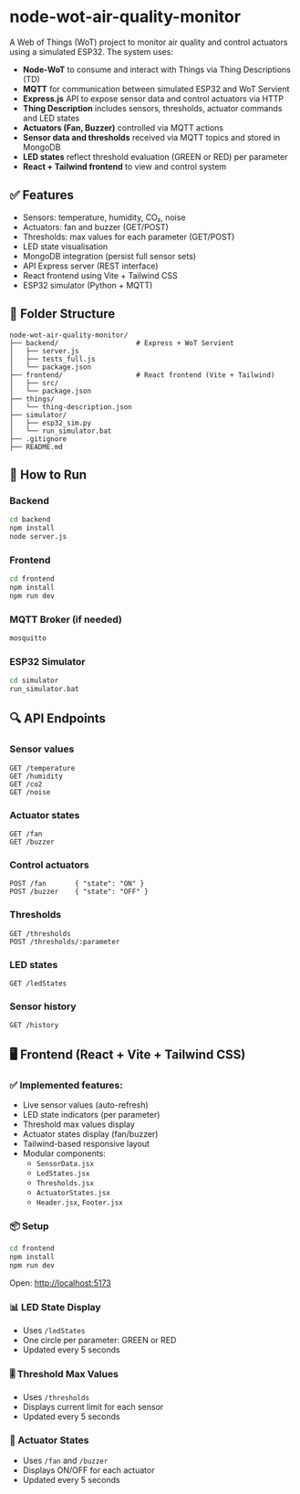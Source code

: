 # node-wot-air-quality-monitor

A Web of Things (WoT) project to monitor air quality and control actuators using a simulated ESP32. The system uses:

- **Node-WoT** to consume and interact with Things via Thing Descriptions (TD)
- **MQTT** for communication between simulated ESP32 and WoT Servient
- **Express.js** API to expose sensor data and control actuators via HTTP
- **Thing Description** includes sensors, thresholds, actuator commands and LED states
- **Actuators (Fan, Buzzer)** controlled via MQTT actions
- **Sensor data and thresholds** received via MQTT topics and stored in MongoDB
- **LED states** reflect threshold evaluation (GREEN or RED) per parameter
- **React + Tailwind frontend** to view and control system

## ✅ Features

- Sensors: temperature, humidity, CO₂, noise
- Actuators: fan and buzzer (GET/POST)
- Thresholds: max values for each parameter (GET/POST)
- LED state visualisation
- MongoDB integration (persist full sensor sets)
- API Express server (REST interface)
- React frontend using Vite + Tailwind CSS
- ESP32 simulator (Python + MQTT)

## 📁 Folder Structure

```
node-wot-air-quality-monitor/
├── backend/                   # Express + WoT Servient
│   ├── server.js
│   ├── tests_full.js
│   └── package.json
├── frontend/                  # React frontend (Vite + Tailwind)
│   ├── src/
│   └── package.json
├── things/
│   └── thing-description.json
├── simulator/
│   ├── esp32_sim.py
│   └── run_simulator.bat
├── .gitignore
├── README.md
```

## 🔧 How to Run

### Backend
```bash
cd backend
npm install
node server.js
```

### Frontend
```bash
cd frontend
npm install
npm run dev
```

### MQTT Broker (if needed)
```bash
mosquitto
```

### ESP32 Simulator
```bash
cd simulator
run_simulator.bat
```

## 🔍 API Endpoints

### Sensor values
```
GET /temperature
GET /humidity
GET /co2
GET /noise
```

### Actuator states
```
GET /fan
GET /buzzer
```

### Control actuators
```
POST /fan       { "state": "ON" }
POST /buzzer    { "state": "OFF" }
```

### Thresholds
```
GET /thresholds
POST /thresholds/:parameter
```

### LED states
```
GET /ledStates
```

### Sensor history
```
GET /history
```

## 🖥️ Frontend (React + Vite + Tailwind CSS)

### ✅ Implemented features:
- Live sensor values (auto-refresh)
- LED state indicators (per parameter)
- Threshold max values display
- Actuator states display (fan/buzzer)
- Tailwind-based responsive layout
- Modular components:
  - `SensorData.jsx`
  - `LedStates.jsx`
  - `Thresholds.jsx`
  - `ActuatorStates.jsx`
  - `Header.jsx`, `Footer.jsx`

### 📦 Setup

```bash
cd frontend
npm install
npm run dev
```

Open: [http://localhost:5173](http://localhost:5173)

### 📊 LED State Display

- Uses `/ledStates`
- One circle per parameter: GREEN or RED
- Updated every 5 seconds

### 🎚️ Threshold Max Values

- Uses `/thresholds`
- Displays current limit for each sensor
- Updated every 5 seconds

### 🔘 Actuator States

- Uses `/fan` and `/buzzer`
- Displays ON/OFF for each actuator
- Updated every 5 seconds
